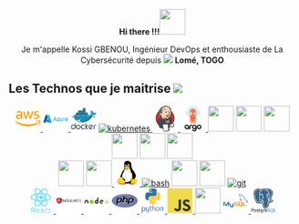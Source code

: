 
<!--
**gkossi/gkossi** is a ✨ _special_ ✨ repository because its `README.md` (this file) appears on your GitHub profile.

Here are some ideas to get you started:

- 🔭 I’m currently working on ...
- 🌱 I’m currently learning ...
- 👯 I’m looking to collaborate on ...
- 🤔 I’m looking for help with ...
- 💬 Ask me about ...
- 📫 How to reach me: ...
- 😄 Pronouns: ...
- ⚡ Fun fact: ...
https://www.flaticon.com/free-icon/togo_197443?term=togo+flag&page=1&position=1&origin=search&related_id=197443

https://github.com/devicons/devicon/tree/v2.15.1/icons/
-->

<p align="center"><strong>Hi there !!!</strong><img src="https://raw.githubusercontent.com/MartinHeinz/MartinHeinz/master/wave.gif" width="45" height="45"/></p>

<div align="center">
	<p>
		Je m'appelle Kossi GBENOU, Ingénieur DevOps et enthousiaste de La Cybersécurité depuis 
		<img src="https://cdn-icons-png.flaticon.com/512/197/197443.png" width="13"/> 
		<b>Lomé, TOGO</b>
	</p> 
</div>

<h2> 
	Les Technos que je maitrise 
	<img src="https://media2.giphy.com/media/QssGEmpkyEOhBCb7e1/giphy.gif?cid=ecf05e47a0n3gi1bfqntqmob8g9aid1oyj2wr3ds3mg700bl&rid=giphy.gif" width="32"/> 
</h2>

<div align="center"> 
<a href="https://aws.amazon.com" target="_blank">
	<img src="https://github.com/devicons/devicon/blob/v2.15.1/icons/amazonwebservices/amazonwebservices-plain-wordmark.svg" alt="aws" width="45" height="45"/>
</a>
<a href="https://azure.microsoft.com/" target="_blank">
	<img src="https://github.com/devicons/devicon/blob/v2.15.1/icons/azure/azure-original-wordmark.svg" alt="Mircosoft Azure" width="45" height="45"/>
</a>
<a href="https://www.docker.com/" target="_blank"><img src="https://raw.githubusercontent.com/devicons/devicon/master/icons/docker/docker-original-wordmark.svg" alt="docker" width="45" height="45"/></a> 
<a href="https://kubernetes.io" target="_blank">
	<img src="https://cdn.jsdelivr.net/gh/devicons/devicon/icons/kubernetes/kubernetes-plain-wordmark.svg" alt="kubernetes" width="45" height="45"/>
</a> 
<a href="https://www.jenkins.io" target="_blank">
	<img src="https://github.com/devicons/devicon/blob/v2.15.1/icons/jenkins/jenkins-original.svg" alt="jenkins" width="45" height="45"/>
</a>
<a href="https://argoproj.github.io/cd/" target="_blank">
	<img src="https://github.com/devicons/devicon/blob/v2.15.1/icons/argocd/argocd-original-wordmark.svg" alt="argocd" width="45" height="45"/>
</a> 

<img src="https://cdn.jsdelivr.net/gh/devicons/devicon/icons/ansible/ansible-original-wordmark.svg" width="45" height="45"/> 
<a href="https://www.terraform.io/" target="_blank"><img src="https://cdn.jsdelivr.net/gh/devicons/devicon/icons/terraform/terraform-original-wordmark.svg" width="45" height="45"/></a> 
<a href="https://prometheus.io/" target="_blank"><img src="https://cdn.jsdelivr.net/gh/devicons/devicon/icons/prometheus/prometheus-original-wordmark.svg" width="45" height="45"/></a> 
<a href="https://grafana.com/" target="_blank"><img src="https://cdn.jsdelivr.net/gh/devicons/devicon/icons/grafana/grafana-original-wordmark.svg" width="45" height="45"/></a>
<img src="https://cdn.jsdelivr.net/gh/devicons/devicon/icons/github/github-original-wordmark.svg" width="45" height="45"/> 
<img src="https://cdn.jsdelivr.net/gh/devicons/devicon/icons/gitlab/gitlab-original-wordmark.svg" width="45" height="45"/>

<br/>

<img src="https://cdn.jsdelivr.net/gh/devicons/devicon/icons/debian/debian-original-wordmark.svg" width="45" height="45"/> 
<a href="https://www.linux.org/" target="_blank"> 
	<img src="https://cdn.jsdelivr.net/gh/devicons/devicon/icons/ubuntu/ubuntu-plain-wordmark.svg" width="45" height="45"/> 
	<img src="https://raw.githubusercontent.com/devicons/devicon/master/icons/linux/linux-original.svg" alt="linux" width="45" height="45"/> 
</a> 
<a href="https://www.gnu.org/software/bash/" target="_blank"><img src="https://www.vectorlogo.zone/logos/gnu_bash/gnu_bash-icon.svg" alt="bash" width="45" height="45"/></a> 
<a href="https://www.nginx.com/" target="_blank"><img src="https://cdn.jsdelivr.net/gh/devicons/devicon/icons/nginx/nginx-original.svg" width="45" height="45"/></a> 
<img src="https://cdn.jsdelivr.net/gh/devicons/devicon/icons/apache/apache-original-wordmark.svg" width="45" height="45"/> 
<a href="https://git-scm.com/" target="_blank"><img src="https://cdn.jsdelivr.net/gh/devicons/devicon/icons/git/git-original-wordmark.svg" alt="git" width="45" height="45"/></a>

<br/>

<a href="https://reactjs.org/" target="_blank">
	<img src="https://raw.githubusercontent.com/devicons/devicon/master/icons/react/react-original-wordmark.svg" alt="react" width="45" height="45"/>
</a> 
<a href="https://angular.io" target="_blank"> 
	<img src="https://raw.githubusercontent.com/devicons/devicon/master/icons/angularjs/angularjs-original-wordmark.svg" alt="angularjs" width="45" height="45"/> 
</a> 
<a href="https://nodejs.org" target="_blank"> 
	<img src="https://raw.githubusercontent.com/devicons/devicon/master/icons/nodejs/nodejs-original-wordmark.svg" alt="nodejs" width="45" height="45"/> 
</a> 
<a href="https://www.php.net" target="_blank"> 
	<img src="https://raw.githubusercontent.com/devicons/devicon/master/icons/php/php-original.svg" alt="php" width="45" height="45"/> 
</a> 
<a href="https://www.python.org" target="_blank"> 
	<img src="https://raw.githubusercontent.com/devicons/devicon/master/icons/python/python-original-wordmark.svg" alt="python" width="45" height="45"/> 
</a> 
<a href="https://developer.mozilla.org/en-US/docs/Web/JavaScript" target="_blank"> 
	<img src="https://raw.githubusercontent.com/devicons/devicon/master/icons/javascript/javascript-original.svg" alt="javascript" width="45" height="45"/> 
</a> 
<img src="https://cdn.jsdelivr.net/gh/devicons/devicon/icons/html5/html5-original-wordmark.svg" width="45" height="45"/> 

<a href="https://www.mysql.com/" target="_blank"> 
	<img src="https://raw.githubusercontent.com/devicons/devicon/master/icons/mysql/mysql-original-wordmark.svg" alt="mysql" width="45" height="45"/> 
</a> 
<a href="https://www.postgresql.org" target="_blank"> 
	<img src="https://raw.githubusercontent.com/devicons/devicon/master/icons/postgresql/postgresql-original-wordmark.svg" alt="postgresql" width="45" height="45"/> 
</a>
</div> 
